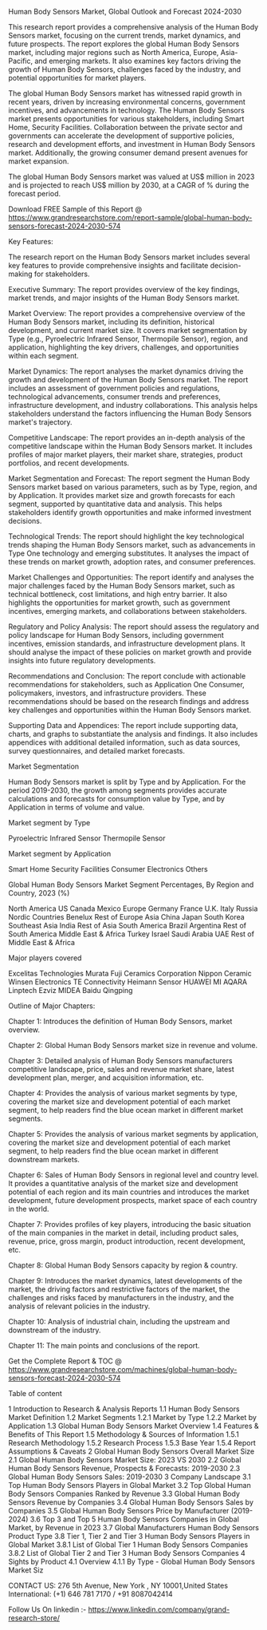 Human Body Sensors Market, Global Outlook and Forecast 2024-2030

This research report provides a comprehensive analysis of the Human Body Sensors market, focusing on the current trends, market dynamics, and future prospects. The report explores the global Human Body Sensors market, including major regions such as North America, Europe, Asia-Pacific, and emerging markets. It also examines key factors driving the growth of Human Body Sensors, challenges faced by the industry, and potential opportunities for market players.

The global Human Body Sensors market has witnessed rapid growth in recent years, driven by increasing environmental concerns, government incentives, and advancements in technology. The Human Body Sensors market presents opportunities for various stakeholders, including Smart Home, Security Facilities. Collaboration between the private sector and governments can accelerate the development of supportive policies, research and development efforts, and investment in Human Body Sensors market. Additionally, the growing consumer demand present avenues for market expansion.

The global Human Body Sensors market was valued at US$ million in 2023 and is projected to reach US$ million by 2030, at a CAGR of % during the forecast period.

Download FREE Sample of this Report @ https://www.grandresearchstore.com/report-sample/global-human-body-sensors-forecast-2024-2030-574


Key Features:

The research report on the Human Body Sensors market includes several key features to provide comprehensive insights and facilitate decision-making for stakeholders.

Executive Summary: The report provides overview of the key findings, market trends, and major insights of the Human Body Sensors market.

Market Overview: The report provides a comprehensive overview of the Human Body Sensors market, including its definition, historical development, and current market size. It covers market segmentation by Type (e.g., Pyroelectric Infrared Sensor, Thermopile Sensor), region, and application, highlighting the key drivers, challenges, and opportunities within each segment.

Market Dynamics: The report analyses the market dynamics driving the growth and development of the Human Body Sensors market. The report includes an assessment of government policies and regulations, technological advancements, consumer trends and preferences, infrastructure development, and industry collaborations. This analysis helps stakeholders understand the factors influencing the Human Body Sensors market's trajectory.

Competitive Landscape: The report provides an in-depth analysis of the competitive landscape within the Human Body Sensors market. It includes profiles of major market players, their market share, strategies, product portfolios, and recent developments.

Market Segmentation and Forecast: The report segment the Human Body Sensors market based on various parameters, such as by Type, region, and by Application. It provides market size and growth forecasts for each segment, supported by quantitative data and analysis. This helps stakeholders identify growth opportunities and make informed investment decisions.

Technological Trends: The report should highlight the key technological trends shaping the Human Body Sensors market, such as advancements in Type One technology and emerging substitutes. It analyses the impact of these trends on market growth, adoption rates, and consumer preferences.

Market Challenges and Opportunities: The report identify and analyses the major challenges faced by the Human Body Sensors market, such as technical bottleneck, cost limitations, and high entry barrier. It also highlights the opportunities for market growth, such as government incentives, emerging markets, and collaborations between stakeholders.

Regulatory and Policy Analysis: The report should assess the regulatory and policy landscape for Human Body Sensors, including government incentives, emission standards, and infrastructure development plans. It should analyse the impact of these policies on market growth and provide insights into future regulatory developments.

Recommendations and Conclusion: The report conclude with actionable recommendations for stakeholders, such as Application One Consumer, policymakers, investors, and infrastructure providers. These recommendations should be based on the research findings and address key challenges and opportunities within the Human Body Sensors market.

Supporting Data and Appendices: The report include supporting data, charts, and graphs to substantiate the analysis and findings. It also includes appendices with additional detailed information, such as data sources, survey questionnaires, and detailed market forecasts.

Market Segmentation

Human Body Sensors market is split by Type and by Application. For the period 2019-2030, the growth among segments provides accurate calculations and forecasts for consumption value by Type, and by Application in terms of volume and value.



Market segment by Type



Pyroelectric Infrared Sensor
Thermopile Sensor


Market segment by Application



Smart Home
Security Facilities
Consumer Electronics
Others


Global Human Body Sensors Market Segment Percentages, By Region and Country, 2023 (%)



North America
US
Canada
Mexico
Europe
Germany
France
U.K.
Italy
Russia
Nordic Countries
Benelux
Rest of Europe
Asia
China
Japan
South Korea
Southeast Asia
India
Rest of Asia
South America
Brazil
Argentina
Rest of South America
Middle East & Africa
Turkey
Israel
Saudi Arabia
UAE
Rest of Middle East & Africa


Major players covered



Excelitas Technologies
Murata
Fuji Ceramics Corporation
Nippon Ceramic
Winsen Electronics
TE Connectivity
Heimann Sensor
HUAWEI
MI
AQARA
Linptech
Ezviz
MIDEA
Baidu
Qingping


Outline of Major Chapters:

Chapter 1: Introduces the definition of Human Body Sensors, market overview.

Chapter 2: Global Human Body Sensors market size in revenue and volume.

Chapter 3: Detailed analysis of Human Body Sensors manufacturers competitive landscape, price, sales and revenue market share, latest development plan, merger, and acquisition information, etc.

Chapter 4: Provides the analysis of various market segments by type, covering the market size and development potential of each market segment, to help readers find the blue ocean market in different market segments.

Chapter 5: Provides the analysis of various market segments by application, covering the market size and development potential of each market segment, to help readers find the blue ocean market in different downstream markets.

Chapter 6: Sales of Human Body Sensors in regional level and country level. It provides a quantitative analysis of the market size and development potential of each region and its main countries and introduces the market development, future development prospects, market space of each country in the world.

Chapter 7: Provides profiles of key players, introducing the basic situation of the main companies in the market in detail, including product sales, revenue, price, gross margin, product introduction, recent development, etc.

Chapter 8: Global Human Body Sensors capacity by region & country.

Chapter 9: Introduces the market dynamics, latest developments of the market, the driving factors and restrictive factors of the market, the challenges and risks faced by manufacturers in the industry, and the analysis of relevant policies in the industry.

Chapter 10: Analysis of industrial chain, including the upstream and downstream of the industry.

Chapter 11: The main points and conclusions of the report.

Get the Complete Report & TOC @ https://www.grandresearchstore.com/machines/global-human-body-sensors-forecast-2024-2030-574

Table of content

1 Introduction to Research & Analysis Reports
1.1 Human Body Sensors Market Definition
1.2 Market Segments
1.2.1 Market by Type
1.2.2 Market by Application
1.3 Global Human Body Sensors Market Overview
1.4 Features & Benefits of This Report
1.5 Methodology & Sources of Information
1.5.1 Research Methodology
1.5.2 Research Process
1.5.3 Base Year
1.5.4 Report Assumptions & Caveats
2 Global Human Body Sensors Overall Market Size
2.1 Global Human Body Sensors Market Size: 2023 VS 2030
2.2 Global Human Body Sensors Revenue, Prospects & Forecasts: 2019-2030
2.3 Global Human Body Sensors Sales: 2019-2030
3 Company Landscape
3.1 Top Human Body Sensors Players in Global Market
3.2 Top Global Human Body Sensors Companies Ranked by Revenue
3.3 Global Human Body Sensors Revenue by Companies
3.4 Global Human Body Sensors Sales by Companies
3.5 Global Human Body Sensors Price by Manufacturer (2019-2024)
3.6 Top 3 and Top 5 Human Body Sensors Companies in Global Market, by Revenue in 2023
3.7 Global Manufacturers Human Body Sensors Product Type
3.8 Tier 1, Tier 2 and Tier 3 Human Body Sensors Players in Global Market
3.8.1 List of Global Tier 1 Human Body Sensors Companies
3.8.2 List of Global Tier 2 and Tier 3 Human Body Sensors Companies
4 Sights by Product
4.1 Overview
4.1.1 By Type - Global Human Body Sensors Market Siz

CONTACT US:
276 5th Avenue, New York , NY 10001,United States
International: (+1) 646 781 7170 / +91 8087042414

Follow Us On linkedin :- https://www.linkedin.com/company/grand-research-store/
 
